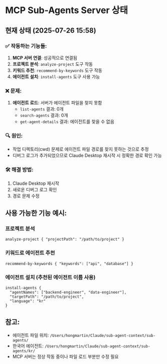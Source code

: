 # MCP Sub-Agents Server 상태

## 현재 상태 (2025-07-26 15:58)

### ✅ 작동하는 기능들:
1. **MCP 서버 연결**: 성공적으로 연결됨
2. **프로젝트 분석**: `analyze-project` 도구 작동
3. **키워드 추천**: `recommend-by-keywords` 도구 작동
4. **에이전트 설치**: `install-agents` 도구 사용 가능

### ❌ 문제:
1. **에이전트 로드**: 서버가 에이전트 파일을 찾지 못함
   - `list-agents` 결과: 0개
   - `search-agents` 결과: 0개
   - `get-agent-details` 결과: 에이전트를 찾을 수 없음

### 🔍 원인:
- 작업 디렉토리(cwd) 문제로 에이전트 파일 경로를 찾지 못하는 것으로 추정
- 디버그 로그가 추가되었으므로 Claude Desktop 재시작 시 정확한 경로 확인 가능

### 🛠️ 해결 방법:
1. Claude Desktop 재시작
2. 새로운 디버그 로그 확인
3. 경로 문제 수정

## 사용 가능한 기능 예시:

### 프로젝트 분석
```
analyze-project { "projectPath": "/path/to/project" }
```

### 키워드로 에이전트 추천
```
recommend-by-keywords { "keywords": ["api", "database"] }
```

### 에이전트 설치 (추천된 에이전트 이름 사용)
```
install-agents {
  "agentNames": ["backend-engineer", "data-engineer"],
  "targetPath": "/path/to/project",
  "language": "kr"
}
```

## 참고:
- 에이전트 파일 위치: `/Users/hongmartin/Claude/sub-agent-context/sub-agents/`
- 한국어 에이전트: `/Users/hongmartin/Claude/sub-agent-context/sub-agents/kr/`
- MCP 서버는 정상 작동 중이나 파일 로드 부분만 수정 필요